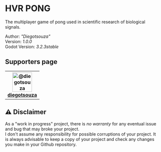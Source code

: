 # HVR PONG
The multiplayer game of pong used in scientific research of biological signals.

Author: *"Diegotsouza"*  
Version: *1.0.0*  
Godot Version: *3.2.3stable*  

## Supporters page
<table>
  <tr>
    <th><img src='https://avatars.githubusercontent.com/u/17863743?s=60&v=4' alt='@diegotsouza' width="64"/><br/><a href="https://github.com/diegotsouza">diegotsouza</a></th>
  </tr>
</table>

## :warning: Disclaimer  
As a "work in progress" project, there is *no warranty* for any eventual issue and bug that may broke your project.  
I don't assume any responsibility for possible corruptions of your project. It is always advisable to keep a copy of your project and check any changes you make in your Github repository.
